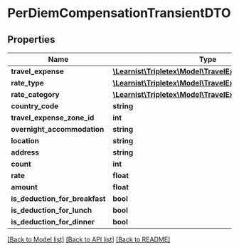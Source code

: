 # PerDiemCompensationTransientDTO

## Properties
Name | Type | Description | Notes
------------ | ------------- | ------------- | -------------
**travel_expense** | [**\Learnist\Tripletex\Model\TravelExpense**](TravelExpense.md) |  | [optional] 
**rate_type** | [**\Learnist\Tripletex\Model\TravelExpenseRate**](TravelExpenseRate.md) |  | [optional] 
**rate_category** | [**\Learnist\Tripletex\Model\TravelExpenseRateCategory**](TravelExpenseRateCategory.md) |  | [optional] 
**country_code** | **string** |  | [optional] 
**travel_expense_zone_id** | **int** |  | [optional] 
**overnight_accommodation** | **string** |  | [optional] 
**location** | **string** |  | [optional] 
**address** | **string** |  | [optional] 
**count** | **int** |  | [optional] 
**rate** | **float** |  | [optional] 
**amount** | **float** |  | [optional] 
**is_deduction_for_breakfast** | **bool** |  | [optional] 
**is_deduction_for_lunch** | **bool** |  | [optional] 
**is_deduction_for_dinner** | **bool** |  | [optional] 

[[Back to Model list]](../../README.md#documentation-for-models) [[Back to API list]](../../README.md#documentation-for-api-endpoints) [[Back to README]](../../README.md)

